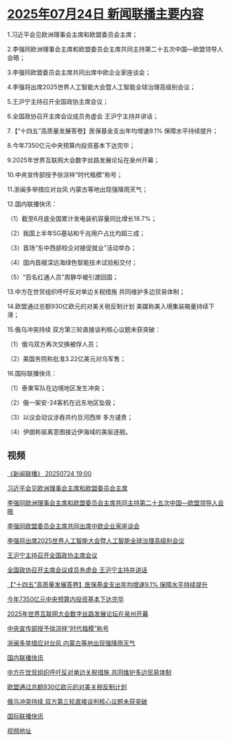 # [2025年07月24日 新闻联播主要内容](https://tv.cctv.com/lm/xwlb/day/20250724.shtml)

1.习近平会见欧洲理事会主席和欧盟委员会主席；

2.李强同欧洲理事会主席和欧盟委员会主席共同主持第二十五次中国—欧盟领导人会晤；

3.李强同欧盟委员会主席共同出席中欧企业家座谈会；

4.李强将出席2025世界人工智能大会暨人工智能全球治理高级别会议；

5.王沪宁主持召开全国政协主席会议；

6.全国政协召开主席会议成员务虚会 王沪宁主持并讲话；

7.【“十四五”高质量发展答卷】医保基金支出年均增速9.1% 保障水平持续提升；

8.今年7350亿元中央预算内投资基本下达完毕；

9.2025年世界互联网大会数字丝路发展论坛在泉州开幕；

10.中央宣传部授予徐淙祥“时代楷模”称号；

11.浙闽多举措应对台风 内蒙古等地出现强降雨天气；

12.国内联播快讯：

（1）截至6月底全国累计发电装机容量同比增长18.7%；

（2）我国上半年5G基站和千兆用户占比均超三成；

（3）首场“东中西部校企对接促就业”活动举办；

（4）国内首艘深远海绿色智能技术试验船交付；

（5）“百名红通人员”周静华被引渡回国；

13.中方在世贸组织呼吁反对单边关税措施 共同维护多边贸易体制；

14.欧盟通过总额930亿欧元的对美关税反制计划 美媒称美入境集装箱量持续下滑；

15.俄乌冲突持续 双方第三轮直接谈判核心议题未获突破：

（1）俄乌双方再次交换被俘人员；

（2）美国务院称批准3.22亿美元对乌军售；

16.国际联播快讯：

（1）泰柬军队在边境地区发生冲突；

（2）俄一架安-24客机在远东地区坠毁；

（3）以议会动议涉吞并约旦河西岸 多方谴责；

（4）伊朗称驱离意图接近伊海域的美驱逐舰。

## 视频

[《新闻联播》 20250724 19:00](https://tv.cctv.com/2025/07/24/VIDEn78H0gnO08NTKoiTFrG9250724.shtml)

[习近平会见欧洲理事会主席和欧盟委员会主席](https://tv.cctv.com/2025/07/24/VIDEQBh0usuX7cLS4TQrGdQb250724.shtml)

[李强同欧洲理事会主席和欧盟委员会主席共同主持第二十五次中国—欧盟领导人会晤](https://tv.cctv.com/2025/07/24/VIDEHktEX3INNhGliqr9YpHc250724.shtml)

[李强同欧盟委员会主席共同出席中欧企业家座谈会](https://tv.cctv.com/2025/07/24/VIDEF9HDbulyaLBpyvUp8tVO250724.shtml)

[李强将出席2025世界人工智能大会暨人工智能全球治理高级别会议](https://tv.cctv.com/2025/07/24/VIDEv56hXfOBa6g1O2uCq8ms250724.shtml)

[王沪宁主持召开全国政协主席会议](https://tv.cctv.com/2025/07/24/VIDEGG5PrW5LXF7qDCYBAK60250724.shtml)

[全国政协召开主席会议成员务虚会 王沪宁主持并讲话](https://tv.cctv.com/2025/07/24/VIDERuNFaInea8uOrixfQ9vJ250724.shtml)

[【“十四五”高质量发展答卷】医保基金支出年均增速9.1% 保障水平持续提升](https://tv.cctv.com/2025/07/24/VIDE35wrl2rdLmAOZ7vDN2nk250724.shtml)

[今年7350亿元中央预算内投资基本下达完毕](https://tv.cctv.com/2025/07/24/VIDEXpOOLupKMjgllxZZPCIk250724.shtml)

[2025年世界互联网大会数字丝路发展论坛在泉州开幕](https://tv.cctv.com/2025/07/24/VIDELt9ONsq9HvyOUsJdBV7U250724.shtml)

[中央宣传部授予徐淙祥“时代楷模”称号](https://tv.cctv.com/2025/07/24/VIDEh5MENu4Z7sftocVq2JuY250724.shtml)

[浙闽多举措应对台风 内蒙古等地出现强降雨天气](https://tv.cctv.com/2025/07/24/VIDENJRkGt0FuNjKWqIGTAsb250724.shtml)

[国内联播快讯](https://tv.cctv.com/2025/07/24/VIDEvY1Nz9ysIJApagWwsNAE250724.shtml)

[中方在世贸组织呼吁反对单边关税措施 共同维护多边贸易体制](https://tv.cctv.com/2025/07/24/VIDEVi5F2bIq9lTuFOsoiIlA250724.shtml)

[欧盟通过总额930亿欧元的对美关税反制计划](https://tv.cctv.com/2025/07/24/VIDEyjVUfFMrSFQ2UvldqRGT250724.shtml)

[俄乌冲突持续 双方第三轮直接谈判核心议题未获突破](https://tv.cctv.com/2025/07/24/VIDE0GQKfNP7Sz0tjZ85FhXX250724.shtml)

[国际联播快讯](https://tv.cctv.com/2025/07/24/VIDEztgc36xUEjW4wqoahrm7250724.shtml)

[视频地址](https://tv.cctv.com/lm/xwlb/day/20250724.shtml) 

